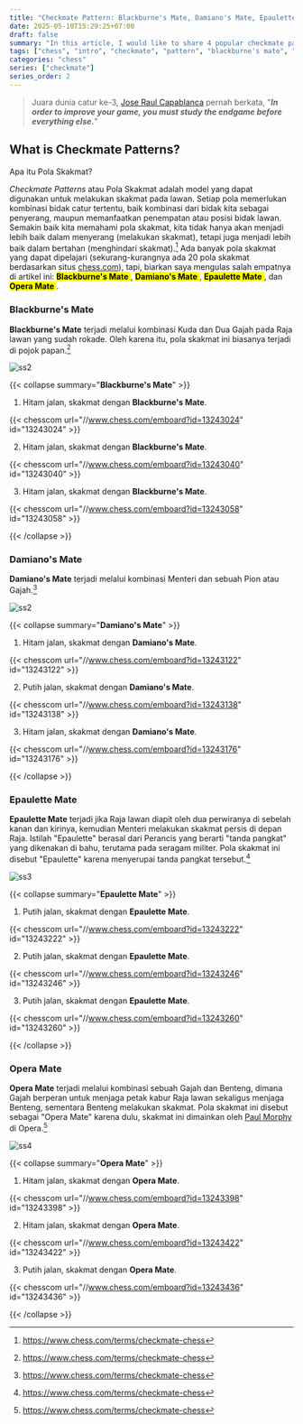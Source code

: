 ```yaml
---
title: "Checkmate Pattern: Blackburne's Mate, Damiano's Mate, Epaulette Mate, Opera Mate"
date: 2025-05-10T15:29:25+07:00
draft: false
summary: "In this article, I would like to share 4 popular checkmate patterns, which are Blackburnes Mate, Damianos Mate, Epaulette Mate, and Opera Mate."
tags: ["chess", "intro", "checkmate", "pattern", "blackburne's mate", "damiano's mate", "epaulette mate", "opera mate"]
categories: "chess"
series: ["checkmate"]
series_order: 2
---
```


> Juara dunia catur ke-3, [Jose Raul Capablanca](https://www.chess.com/players/jose-raul-capablanca) pernah berkata, "***In order to improve your game, you must study the endgame before everything else.***"

## What is Checkmate Patterns?

Apa itu Pola Skakmat?

*Checkmate Patterns* atau Pola Skakmat adalah model yang dapat digunakan untuk melakukan skakmat pada lawan. Setiap pola memerlukan kombinasi bidak catur tertentu, baik kombinasi dari bidak kita sebagai penyerang, maupun memanfaatkan penempatan atau posisi bidak lawan. Semakin baik kita memahami pola skakmat, kita tidak hanya akan menjadi lebih baik dalam menyerang (melakukan skakmat), tetapi juga menjadi lebih baik dalam bertahan (menghindari skakmat).[^1] Ada banyak pola skakmat yang dapat dipelajari (sekurang-kurangnya ada 20 pola skakmat berdasarkan situs [chess.com](https://www.chess.com/terms/checkmate-chess)), tapi, biarkan saya mengulas salah empatnya di artikel ini: <mark>**Blackburne's Mate** </mark>, <mark> **Damiano's Mate** </mark>, <mark> **Epaulette Mate** </mark>, dan <mark> **Opera Mate** </mark>. 

### Blackburne's Mate

**Blackburne's Mate** terjadi melalui kombinasi Kuda dan Dua Gajah pada Raja lawan yang sudah rokade. Oleh karena itu, pola skakmat ini biasanya terjadi di pojok papan.[^1]

![ss2](/chess/checkmate2/ss1.png "Blackburne's Mate Pattern")

{{< collapse summary="**Blackburne's Mate**" >}} 
1. Hitam jalan, skakmat dengan **Blackburne's Mate**.

{{< chesscom url="//www.chess.com/emboard?id=13243024" id="13243024" >}}

2. Hitam jalan, skakmat dengan **Blackburne's Mate**.

{{< chesscom url="//www.chess.com/emboard?id=13243040" id="13243040" >}}

3. Hitam jalan, skakmat dengan **Blackburne's Mate**.

{{< chesscom url="//www.chess.com/emboard?id=13243058" id="13243058" >}}

{{< /collapse >}}

### Damiano's Mate

**Damiano's Mate** terjadi melalui kombinasi Menteri dan sebuah Pion atau Gajah.[^1]

![ss2](/chess/checkmate2/ss2.png "Damiano's Mate Pattern")

{{< collapse summary="**Damiano's Mate**" >}} 
1. Hitam jalan, skakmat dengan **Damiano's Mate**.

{{< chesscom url="//www.chess.com/emboard?id=13243122" id="13243122" >}}

2. Putih jalan, skakmat dengan **Damiano's Mate**.

{{< chesscom url="//www.chess.com/emboard?id=13243138" id="13243138" >}}

3. Hitam jalan, skakmat dengan **Damiano's Mate**.

{{< chesscom url="//www.chess.com/emboard?id=13243176" id="13243176" >}}

{{< /collapse >}}

### Epaulette Mate

**Epaulette Mate** terjadi jika Raja lawan diapit oleh dua perwiranya di sebelah kanan dan kirinya, kemudian Menteri melakukan skakmat persis di depan Raja. Istilah "Epaulette" berasal dari Perancis yang berarti "tanda pangkat" yang dikenakan di bahu, terutama pada seragam militer. Pola skakmat ini disebut "Epaulette" karena menyerupai tanda pangkat tersebut.[^1]

![ss3](/chess/checkmate2/ss3.png "Epaulette Mate Pattern")

{{< collapse summary="**Epaulette Mate**" >}} 
1. Putih jalan, skakmat dengan **Epaulette Mate**.

{{< chesscom url="//www.chess.com/emboard?id=13243222" id="13243222" >}}

2. Putih jalan, skakmat dengan **Epaulette Mate**.

{{< chesscom url="//www.chess.com/emboard?id=13243246" id="13243246" >}}

3. Putih jalan, skakmat dengan **Epaulette Mate**.

{{< chesscom url="//www.chess.com/emboard?id=13243260" id="13243260" >}}

{{< /collapse >}}

### Opera Mate

**Opera Mate** terjadi melalui kombinasi sebuah Gajah dan Benteng, dimana Gajah berperan untuk menjaga petak kabur Raja lawan sekaligus menjaga Benteng, sementara Benteng melakukan skakmat. Pola skakmat ini disebut sebagai "Opera Mate" karena dulu, skakmat ini dimainkan oleh [Paul Morphy](https://en.wikipedia.org/wiki/Opera_Game) di Opera.[^1]

![ss4](/chess/checkmate2/ss4.png "Opera Mate Pattern")

{{< collapse summary="**Opera Mate**" >}} 
1. Hitam jalan, skakmat dengan **Opera Mate**.

{{< chesscom url="//www.chess.com/emboard?id=13243398" id="13243398" >}}

2. Hitam jalan, skakmat dengan **Opera Mate**.

{{< chesscom url="//www.chess.com/emboard?id=13243422" id="13243422" >}}

3. Putih jalan, skakmat dengan **Opera Mate**.

{{< chesscom url="//www.chess.com/emboard?id=13243436" id="13243436" >}}

{{< /collapse >}}








[^1]: https://www.chess.com/terms/checkmate-chess